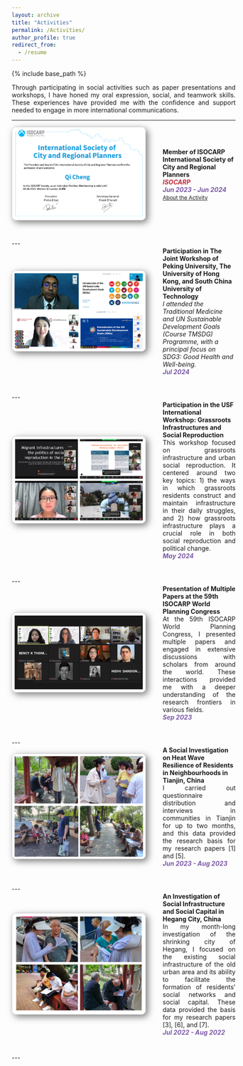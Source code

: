 ```yaml
---
layout: archive
title: "Activities"
permalink: /Activities/
author_profile: true
redirect_from:
  - /resume
---
```


{% include base_path %}

<div class="col-sm-9" style="display: flex; align-items: center; padding-left: 0; text-align: justify;">
  Through participating in social activities such as paper presentations and workshops, I have honed my oral expression, social, and teamwork skills. These experiences have provided me with the confidence and support needed to engage in more international communications.
</div>

---

<div class="pub-row" style="display: flex; align-items: center; flex-wrap: wrap; margin-bottom: 40px;">
  <div class="col-sm-3 abbr" style="flex: 0 0 300px; margin-right: 40px;">
    <img src="/images/isocarp.png" alt="ISOCARP Logo" class="teaser img-fluid z-depth-1" style="width: 300px; height: auto; box-shadow: 5px 5px 15px rgba(0,0,0,0.5); border: 1px solid #CCCCCC; border-radius: 10px;">
  </div>
  <div class="col-sm-9" style="flex: 1;">
    <div class="title"><strong>Member of ISOCARP International Society of City and Regional Planners</strong></div>
    <strong><i style="color:#c02c38">ISOCARP</i></strong>
    <div><strong><i style="color:#7b5aa6">Jun 2023 - Jun 2024</i></strong></div>
    <div class="links">
      <a href="https://isocarp.org" class="btn btn-sm z-depth-0" role="button" target="_blank" style="font-size:12px;">About the Activity</a>
    </div>
  </div>
</div>
---

<!-- Repeat the corrected structure for all entries -->
<div class="pub-row" style="display: flex; align-items: center; flex-wrap: wrap; margin-bottom: 40px;">
  <div class="col-sm-3 abbr" style="flex: 0 0 300px; margin-right: 40px;">
    <img src="/images/sj.png" alt="Workshop Image" class="teaser img-fluid z-depth-1" style="width: 300px; height: auto; box-shadow: 5px 5px 15px rgba(0,0,0,0.5); border: 1px solid #CCCCCC; border-radius: 10px;">
  </div>
  <div class="col-sm-9" style="flex: 1;">
    <div class="title"><strong>Participation in The Joint Workshop of Peking University, The University of Hong Kong, and South China University of Technology</strong></div>
    <div><i>I attended the Traditional Medicine and UN Sustainable Development Goals (Course TMSDG) Programme, with a principal focus on SDG3: Good Health and Well-being.</i></div>
    <div><strong><i style="color:#7b5aa6">Jul 2024</i></strong></div>
  </div>
</div>
---

<!-- Additional entries should follow the corrected format -->
<div class="pub-row" style="display: flex; align-items: center; flex-wrap: wrap; margin-bottom: 40px;">
  <div class="col-sm-3 abbr" style="flex: 0 0 300px; margin-right: 40px;">
    <img src="/images/gzf.png" alt="USF International Workshop Image" class="teaser img-fluid z-depth-1" style="width: 300px; height: auto; box-shadow: 5px 5px 15px rgba(0,0,0,0.5); border: 1px solid #CCCCCC; border-radius: 10px;">
  </div>
  <div class="col-sm-9" style="flex: 1;">
    <div class="title"><strong>Participation in the USF International Workshop: Grassroots Infrastructures and Social Reproduction</strong></div>
    <div style="text-align: justify;">This workshop focused on grassroots infrastructure and urban social reproduction. It centered around two key topics: 1) the ways in which grassroots residents construct and maintain infrastructure in their daily struggles, and 2) how grassroots infrastructure plays a crucial role in both social reproduction and political change.</div>
    <div><strong><i style="color:#7b5aa6">May 2024</i></strong></div>
  </div>
</div>
---

<div class="pub-row" style="display: flex; align-items: center; flex-wrap: wrap; margin-bottom: 40px;">
  <div class="col-sm-3 abbr" style="flex: 0 0 300px; margin-right: 40px; padding-left: 0;">
    <img src="/images/isocarp1.png" class="teaser img-fluid z-depth-1" style="width: 300px; height: auto; box-shadow: 5px 5px 15px rgba(0,0,0,0.5); border: 1px solid #CCCCCC; border-radius: 10px;">
  </div>
  <div class="col-sm-9" style="flex: 1; padding-left: 0;">
    <div>
      <div class="title"><strong>Presentation of Multiple Papers at the 59th ISOCARP World Planning Congress</strong></div>
    </div>
    <div style="padding-left: 0; text-align: justify;">
      At the 59th ISOCARP World Planning Congress, I presented multiple papers and engaged in extensive discussions with scholars from around the world. These interactions provided me with a deeper understanding of the research frontiers in various fields.
    </div>
    <div>
      <strong><i style="color:#7b5aa6">Sep 2023</i></strong>
    </div>
    <div class="links"></div>
  </div>
</div>
---

<div class="pub-row" style="display: flex; align-items: center; flex-wrap: wrap; margin-bottom: 40px;">
  <div class="col-sm-3 abbr" style="flex: 0 0 300px; margin-right: 40px; padding-left: 0;">
    <img src="/images/AC1.png" class="teaser img-fluid z-depth-1" style="width: 300px; height: auto; box-shadow: 5px 5px 15px rgba(0,0,0,0.5); border: 1px solid #CCCCCC; border-radius: 10px;">
  </div>
  <div class="col-sm-9" style="flex: 1; padding-left: 0;">
    <div>
      <div class="title"><strong>A Social Investigation on Heat Wave Resilience of Residents in Neighbourhoods in Tianjin, China</strong></div>
    </div>
    <div style="padding-left: 0; text-align: justify;">
      I carried out questionnaire distribution and interviews in communities in Tianjin for up to two months, and this data provided the research basis for my research papers [1] and [5].
    </div>
    <div>
      <strong><i style="color:#7b5aa6">Jun 2023 - Aug 2023</i></strong>
    </div>
    <div class="links"></div>
  </div>
</div>
---

<div class="pub-row" style="display: flex; align-items: center; flex-wrap: wrap; margin-bottom: 40px;">
  <div class="col-sm-3 abbr" style="flex: 0 0 300px; margin-right: 40px; padding-left: 0;">
    <img src="/images/AC2.png" class="teaser img-fluid z-depth-1" style="width: 300px; height: auto; box-shadow: 5px 5px 15px rgba(0,0,0,0.5); border: 1px solid #CCCCCC; border-radius: 10px;">
  </div>
  <div class="col-sm-9" style="flex: 1; padding-left: 0;">
    <div>
      <div class="title"><strong>An Investigation of Social Infrastructure and Social Capital in Hegang City, China</strong></div>
    </div>
    <div style="padding-left: 0; text-align: justify;">
      In my month-long investigation of the shrinking city of Hegang, I focused on the existing social infrastructure of the old urban area and its ability to facilitate the formation of residents' social networks and social capital. These data provided the basis for my research papers [3], [6], and [7].
    </div>
    <div>
      <strong><i style="color:#7b5aa6">Jul 2022 - Aug 2022</i></strong>
    </div>
    <div class="links"></div>
  </div>
</div>
---

